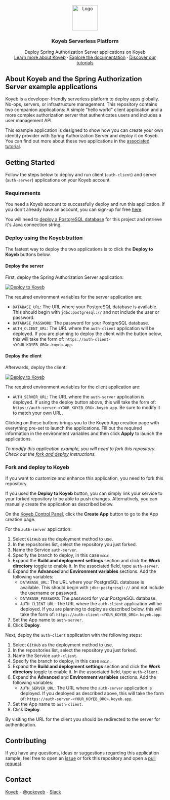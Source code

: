 <div align="center">
  <a href="https://koyeb.com">
    <img src="https://www.koyeb.com/static/images/icons/koyeb.svg" alt="Logo" width="80" height="80">
  </a>
  <h3 align="center">Koyeb Serverless Platform</h3>
  <p align="center">
    Deploy Spring Authorization Server applications on Koyeb
    <br />
    <a href="https://koyeb.com">Learn more about Koyeb</a>
    ·
    <a href="https://koyeb.com/docs">Explore the documentation</a>
    ·
    <a href="https://koyeb.com/tutorials">Discover our tutorials</a>
  </p>
</div>

## About Koyeb and the Spring Authorization Server example applications

Koyeb is a developer-friendly serverless platform to deploy apps globally. No-ops, servers, or infrastructure management.  This repository contains two companion applications: A simple "hello world" client application and a more complex authorization server that authenticates users and includes a user management API.

This example application is designed to show how you can create your own identity provider with Spring Authorization Server and deploy it on Koyeb.  You can find out more about these two applications in the [associated tutorial](https://www.koyeb.com/tutorials/using-spring-authorization-server-as-an-auth-solution-on-koyeb).

## Getting Started

Follow the steps below to deploy and run client (`auth-client`) and server (`auth-server`) applications on your Koyeb account.

### Requirements

You need a Koyeb account to successfully deploy and run this application. If you don't already have an account, you can sign-up for free [here](https://app.koyeb.com/auth/signup).

You will need to [deploy a PostgreSQL database](https://app.koyeb.com/database-services/new) for this project and retrieve it's Java connection string.

### Deploy using the Koyeb button

The fastest way to deploy the two applications is to click the **Deploy to Koyeb** buttons below.

#### Deploy the server

First, deploy the Spring Authorization Server application:

[![Deploy to Koyeb](https://www.koyeb.com/static/images/deploy/button.svg)](https://app.koyeb.com/deploy?name=auth-server&type=git&repository=koyeb%2Fexample-spring-authorization-server&branch=main&workdir=auth-server&env%5BDATABASE_URL%5D=REPLACE_ME&env%5BDATABASE_PASSWORD%5D=REPLACE_ME&env%5BAUTH_CLIENT_URL%5D=REPLACE_ME&ports=8000%3Bhttp%3B%2F)

The required environment variables for the server application are:

* `DATABASE_URL`: The URL where your PostgreSQL database is available.  This should begin with `jdbc:postgresql://` and not include the user or password.
* `DATABASE_PASSWORD`: The password for your PostgreSQL database.
* `AUTH_CLIENT_URL`: The URL where the `auth-client` application will be deployed.  If you are planning to deploy the client with the button below, this will take the form of: `https://auth-client-<YOUR_KOYEB_ORG>.koyeb.app`.

#### Deploy the client

Afterwards, deploy the client:

[![Deploy to Koyeb](https://www.koyeb.com/static/images/deploy/button.svg)](https://app.koyeb.com/deploy?name=auth-client&type=git&repository=koyeb%2Fexample-spring-authorization-server&branch=main&workdir=auth-client&env%5BAUTH_SERVER_URL%5D=REPLACE_ME&ports=8000%3Bhttp%3B%2F)

The required environment variables for the client application are:

* `AUTH_SERVER_URL`: The URL where the `auth-server` application is deployed.  If using the deploy button above, this will take the form of: `https://auth-server-<YOUR_KOYEB_ORG>.koyeb.app`.  Be sure to modify it to match your own URL.

Clicking on these buttons brings you to the Koyeb App creation page with everything pre-set to launch the applications.  Fill out the required information in the environment variables and then click **Apply** to launch the applications.

_To modify this application example, you will need to fork this repository. Check out the [fork and deploy](#fork-and-deploy-to-koyeb) instructions._

### Fork and deploy to Koyeb

If you want to customize and enhance this application, you need to fork this repository.

If you used the **Deploy to Koyeb** button, you can simply link your service to your forked repository to be able to push changes.  Alternatively, you can manually create the application as described below.

On the [Koyeb Control Panel](//app.koyeb.com/apps), click the **Create App** button to go to the App creation page.

For the `auth-server` application:

1. Select `GitHub` as the deployment method to use.
2. In the repositories list, select the repository you just forked.
3. Name the Service `auth-server`.
4. Specify the branch to deploy, in this case `main`.
5. Expand the **Build and deployment settings** section and click the **Work directory** toggle to enable it.  In the associated field, type `auth-server`.
6. Expand the **Advanced** and **Environment variables** sections.  Add the following variables:
    * `DATABASE_URL`: The URL where your PostgreSQL database is available.  This should begin with `jdbc:postgresql://` and not include the username or password.
    * `DATABASE_PASSWORD`: The password for your PostgreSQL database.
    * `AUTH_CLIENT_URL`: The URL where the `auth-client` application will be deployed.  If you are planning to deploy as described below, this will take the form of: `https://auth-client-<YOUR_KOYEB_ORG>.koyeb.app`.
7. Set the App name to `auth-server`.
8. Click **Deploy**.

Next, deploy the `auth-client` application with the following steps:

1. Select `GitHub` as the deployment method to use.
2. In the repositories list, select the repository you just forked.
3. Name the Service `auth-client`.
4. Specify the branch to deploy, in this case `main`.
5. Expand the **Build and deployment settings** section and click the **Work directory** toggle to enable it.  In the associated field, type `auth-client`.
6. Expand the **Advanced** and **Environment variables** sections.  Add the following variables:
    * `AUTH_SERVER_URL`: The URL where the `auth-server` application is deployed.  If you deployed as described above, this will take the form of: `https://auth-server-<YOUR_KOYEB_ORG>.koyeb.app`.
7. Set the App name to `auth-client`.
8. Click **Deploy**.

By visiting the URL for the client you should be redirected to the server for authentication.

## Contributing

If you have any questions, ideas or suggestions regarding this application sample, feel free to open an [issue](//github.com//koyeb/example-spring-authorization-server/issues) or fork this repository and open a [pull request](//github.com/koyeb/example-spring-authorization-server/pulls).

## Contact

[Koyeb](https://www.koyeb.com) - [@gokoyeb](https://twitter.com/gokoyeb) - [Slack](http://slack.koyeb.com/)
